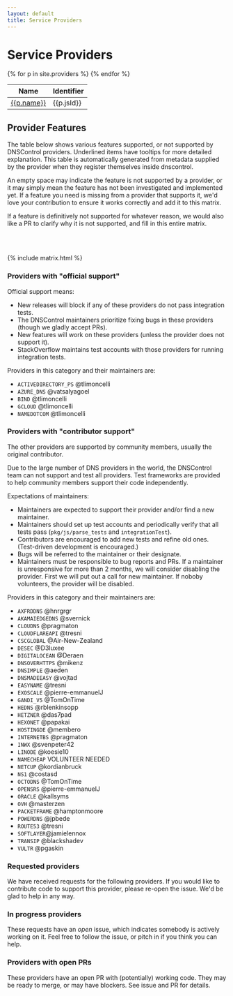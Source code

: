 ```yaml
---
layout: default
title: Service Providers
---
```

<h1> Service Providers </h1>

<table class='table table-bordered'>
  <thead>
    <th>Name</th>
    <th>Identifier</th>
  </thead>
{% for p in site.providers %}
<tr>
  <td><a href=".{{p.id}}">{{p.name}}</a></td>
  <td>{{p.jsId}}</td>
</tr>
{% endfor %}
</table>

<a name="features"></a>
<h2> Provider Features </h2>

<p>The table below shows various features supported, or not supported by DNSControl providers.
  Underlined items have tooltips for more detailed explanation. This table is automatically generated
  from metadata supplied by the provider when they register themselves inside dnscontrol.
</p>
<p>
  An empty space may indicate the feature is not supported by a provider, or it may simply mean
  the feature has not been investigated and implemented yet. If a feature you need is missing from
  a provider that supports it, we'd love your contribution to ensure it works correctly and add it to this matrix.
</p>
<p>If a feature is definitively not supported for whatever reason, we would also like a PR to clarify why it is not supported, and fill in this entire matrix.</p>
<br/>
<br/>

{% include matrix.html %}


### Providers with "official support"

Official support means:

* New releases will block if any of these providers do not pass integration tests.
* The DNSControl maintainers prioritize fixing bugs in these providers (though we gladly accept PRs).
* New features will work on these providers (unless the provider does not support it).
* StackOverflow maintains test accounts with those providers for running integration tests.

Providers in this category and their maintainers are:

* `ACTIVEDIRECTORY_PS` @tlimoncelli
* `AZURE_DNS` @vatsalyagoel
* `BIND` @tlimoncelli
* `GCLOUD` @tlimoncelli
* `NAMEDOTCOM` @tlimoncelli

### Providers with "contributor support"

The other providers are supported by community members, usually the
original contributor.

Due to the large number of DNS providers in the world, the DNSControl
team can not support and test all providers.  Test frameworks are
provided to help community members support their code independently.

Expectations of maintainers:

* Maintainers are expected to support their provider and/or find a new maintainer.
* Maintainers should set up test accounts and periodically verify that all tests pass (`pkg/js/parse_tests` and `integrationTest`).
* Contributors are encouraged to add new tests and refine old ones. (Test-driven development is encouraged.)
* Bugs will be referred to the maintainer or their designate.
* Maintainers must be responsible to bug reports and PRs.  If a maintainer is unresponsive for more than 2 months, we will consider disabling the provider.  First we will put out a call for new maintainer. If noboby volunteers, the provider will be disabled.

Providers in this category and their maintainers are:

* `AXFRDDNS` @hnrgrgr
* `AKAMAIEDGEDNS` @svernick
* `CLOUDNS` @pragmaton
* `CLOUDFLAREAPI` @tresni
* `CSCGLOBAL` @Air-New-Zealand
* `DESEC` @D3luxee
* `DIGITALOCEAN` @Deraen
* `DNSOVERHTTPS` @mikenz
* `DNSIMPLE` @aeden
* `DNSMADEEASY` @vojtad
* `EASYNAME` @tresni
* `EXOSCALE` @pierre-emmanuelJ
* `GANDI_V5` @TomOnTime
* `HEDNS` @rblenkinsopp
* `HETZNER` @das7pad
* `HEXONET` @papakai
* `HOSTINGDE` @membero
* `INTERNETBS` @pragmaton
* `INWX` @svenpeter42
* `LINODE` @koesie10
* `NAMECHEAP` VOLUNTEER NEEDED
* `NETCUP` @kordianbruck
* `NS1` @costasd
* `OCTODNS` @TomOnTime
* `OPENSRS` @pierre-emmanuelJ
* `ORACLE` @kallsyms
* `OVH` @masterzen
* `PACKETFRAME` @hamptonmoore
* `POWERDNS` @jpbede
* `ROUTE53` @tresni
* `SOFTLAYER`@jamielennox
* `TRANSIP` @blackshadev
* `VULTR` @pgaskin

### Requested providers

We have received requests for the following providers. If you would like to contribute
code to support this provider, please re-open the issue. We'd be glad to help in any way.

<ul id='requests'>

</ul>

### In progress providers

These requests have an *open* issue, which indicates somebody is actively working on it. Feel free to follow the issue, or pitch in if you think you can help.

<ul id='inprog'>
</ul>

### Providers with open PRs

These providers have an open PR with (potentially) working code. They may be ready to merge, or may have blockers. See issue and PR for details.

<ul id='haspr'>
</ul>

<script>
$(function() {
  $.get("https://api.github.com/repos/StackExchange/dnscontrol/issues?state=all&labels=provider-request&direction=asc")
  .done(function(data) {
    for(var i of data) {
      var el = $(`<li><a href='${i.html_url}'>${i.title}</a> (#${i.number})</li>`);
      var target = $("#requests");
      if (i.state == "open") {
        target = $("#inprog");
        for(var l of i.labels) {
          if (l.name == "has-pr")
            target = $("#haspr");
        }
      }
      target.append(el);
    }
  })
  .fail(function(err){
    console.log("???", err)
  });
});
</script>
